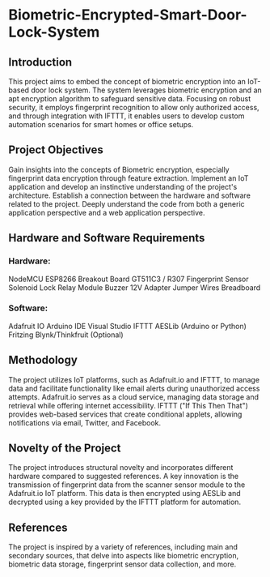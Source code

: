 # Biometric-Encrypted-Smart-Door-Lock-System

## Introduction
This project aims to embed the concept of biometric encryption into an IoT-based door lock system. The system leverages biometric encryption and an apt encryption algorithm to safeguard sensitive data. Focusing on robust security, it employs fingerprint recognition to allow only authorized access, and through integration with IFTTT, it enables users to develop custom automation scenarios for smart homes or office setups.

## Project Objectives
Gain insights into the concepts of Biometric encryption, especially fingerprint data encryption through feature extraction.
Implement an IoT application and develop an instinctive understanding of the project's architecture.
Establish a connection between the hardware and software related to the project.
Deeply understand the code from both a generic application perspective and a web application perspective.

## Hardware and Software Requirements
### Hardware:
NodeMCU ESP8266 Breakout Board
GT511C3 / R307 Fingerprint Sensor
Solenoid Lock
Relay Module
Buzzer
12V Adapter
Jumper Wires
Breadboard

### Software:
Adafruit IO
Arduino IDE
Visual Studio
IFTTT
AESLib (Arduino or Python)
Fritzing
Blynk/Thinkfruit (Optional)

## Methodology
The project utilizes IoT platforms, such as Adafruit.io and IFTTT, to manage data and facilitate functionality like email alerts during unauthorized access attempts. Adafruit.io serves as a cloud service, managing data storage and retrieval while offering internet accessibility. IFTTT ("If This Then That") provides web-based services that create conditional applets, allowing notifications via email, Twitter, and Facebook.

## Novelty of the Project
The project introduces structural novelty and incorporates different hardware compared to suggested references. A key innovation is the transmission of fingerprint data from the scanner sensor module to the Adafruit.io IoT platform. This data is then encrypted using AESLib and decrypted using a key provided by the IFTTT platform for automation.

## References
The project is inspired by a variety of references, including main and secondary sources, that delve into aspects like biometric encryption, biometric data storage, fingerprint sensor data collection, and more.

